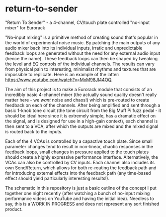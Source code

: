 # return-to-sender
"Return To Sender" - a 4-channel, CV/touch plate controlled "no-input mixer" for Eurorack

"No-input mixing" is a primitive method of creating sound that's popular in the world of experimental noise music. By patching the main outputs of any audio mixer back into its individual inputs, irratic and unpredictable feedback loops are generated without the need for any external audio input (hence the name). These feedback loops can then be shaped by tweaking the level and EQ controls of the individual channels. The results can vary from physical pain to interesting, minimalist rhythms and textures that are impossible to replicate. Here is an example of the latter: https://www.youtube.com/watch?v=MxM98JI44OQ.

The aim of this project is to make a Eurorack module that consists of an incredibly basic 4-channel mixer (the actually sound quality doesn't really matter here - we *want* noise and chaos!) which is pre-routed to create feedback on each of the channels. After being amplified and sent through a basic 1-knob tone circuit (the tone circuit from the Big Muff Pi fuzz pedal - it should be ideal here since it is extremely simple, has a dramatic effect on the signal, and is designed for use in a high-gain context), each channel is then sent to a VCA, after which the outputs are mixed and the mixed signal is routed back to the inputs. 

Each of the 4 VCAs is controlled by a capactive touch plate. Since small parameter changes tend to result in non-linear, chaotic responses in the feedback loops, small changes in pressure applied to the touch plates should create a highly expressive performance interface. Alternatively, the VCAs can also be controlled by CV inputs. Each channel also includes its own Send/Return, which allows for both re-routing the feedback path and for introducing external effects into the feedback path (any time-based effect should yield particularly interesting results!).

The schematic in this repository is just a basic outline of the concept I put together one night recently (after watching a bunch of no-input mixing performance videos on YouTube and having the initial idea). Needless to say, this is a WORK IN PROGRESS and does not represent any sort finished product.

